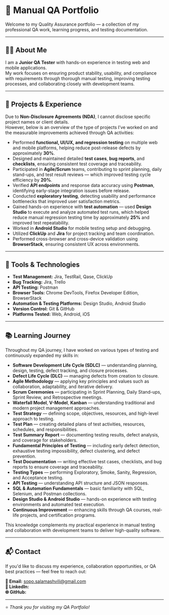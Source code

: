 # 🧩 Manual QA Portfolio

Welcome to my Quality Assurance portfolio — a collection of my professional QA work, learning progress, and testing documentation.  

---

## 👩‍💻 About Me

I am a **Junior QA Tester** with hands-on experience in testing web and mobile applications.  
My work focuses on ensuring product stability, usability, and compliance with requirements through thorough manual testing, 
improving testing processes, and collaborating closely with development teams.

---

## 🚀 Projects & Experience

Due to **Non-Disclosure Agreements (NDA)**, I cannot disclose specific project names or client details.  
However, below is an overview of the type of projects I’ve worked on and the measurable improvements achieved through QA activities:

- Performed **functional, UI/UX, and regression testing** on multiple web and mobile platforms, helping reduce post-release defects by approximately **30%**.  
- Designed and maintained detailed **test cases**, **bug reports**, and **checklists**, ensuring consistent test coverage and traceability.  
- Participated in **Agile/Scrum** teams, contributing to sprint planning, daily stand-ups, and test result reviews — which improved testing cycle efficiency by **20%**.  
- Verified **API endpoints** and response data accuracy using **Postman**, identifying early-stage integration issues before release.  
- Conducted **exploratory testing**, detecting usability and performance bottlenecks that improved user satisfaction metrics.  
- Gained hands-on experience with **test automation** — used **Design Studio** to execute and analyze automated test runs, which helped reduce manual regression testing time by approximately **25%** and improved test repeatability.  
- Worked in **Android Studio** for mobile testing setup and debugging.  
- Utilized **ClickUp** and **Jira** for project tracking and team coordination.  
- Performed cross-browser and cross-device validation using **BrowserStack**, ensuring consistent UX across environments.

---

## 🧰 Tools & Technologies

- **Test Management:** Jira, TestRail, Qase, ClickUp  
- **Bug Tracking:** Jira, Trello  
- **API Testing:** Postman  
- **Browser Tools:** Chrome DevTools, Firefox Developer Edition, BrowserStack  
- **Automation & Testing Platforms:** Design Studio, Android Studio   
- **Version Control:** Git & GitHub  
- **Platforms Tested:** Web, Android, iOS

---

## 📚 Learning Journey

Throughout my QA journey, I have worked on various types of testing and continuously expanded my skills in:

- **Software Development Life Cycle (SDLC)** — understanding planning, design, testing, defect tracking, and closure processes.  
- **Defect Life Cycle (DLC)** — managing defects from creation to closure.  
- **Agile Methodology** — applying key principles and values such as collaboration, adaptability, and iterative delivery.  
- **Scrum Ceremonies** — participating in Sprint Planning, Daily Stand-ups, Sprint Review, and Retrospective meetings.  
- **Waterfall Model**, **V-Model**, **Kanban** — understanding traditional and modern project management approaches.  
- **Test Strategy** — defining scope, objectives, resources, and high-level approach to testing.  
- **Test Plan** — creating detailed plans of test activities, resources, schedules, and responsibilities.  
- **Test Summary Report** — documenting testing results, defect analysis, and coverage for stakeholders.  
- **Fundamental Principles of Testing** — including early defect detection, exhaustive testing impossibility, defect clustering, and defect prevention.  
- **Test Documentation** — writing effective test cases, checklists, and bug reports to ensure coverage and traceability.  
- **Testing Types** — performing Exploratory, Smoke, Sanity, Regression, and Acceptance testing.  
- **API Testing** — understanding API structure and JSON responses.  
- **SQL & Automation Fundamentals** — basic familiarity with SQL, Selenium, and Postman collections.  
- **Design Studio & Android Studio** — hands-on experience with testing environments and automated test execution.  
- **Continuous Improvement** — enhancing skills through QA courses, real-life projects, and certification programs.

This knowledge complements my practical experience in manual testing and collaboration with development teams to deliver high-quality software.

---

## 📬 Contact

If you'd like to discuss my experience, collaboration opportunities, or QA best practices — feel free to reach out:

**📧 Email:** sopo.salamashvili@gmail.com  
**💼 LinkedIn:**  
**🌐 GitHub:** 

---

⭐ *Thank you for visiting my QA Portfolio!*

